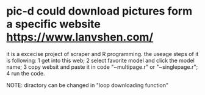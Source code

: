 # pic-d could download pictures form a specific website https://www.lanvshen.com/
it is a excecise project of scraper and R programming.
the useage steps of it is following:
1 get into this web;
2 select favorite model and click the model name;
3 copy websit and paste it in code "~multipage.r" or "~singlepage.r";
4 run the code.

NOTE: diractory can be changed in "loop downloading function"
